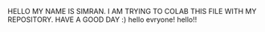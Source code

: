 HELLO MY NAME IS SIMRAN. I AM TRYING TO COLAB THIS FILE WITH MY REPOSITORY.
HAVE A GOOD DAY :)
hello evryone! hello!!